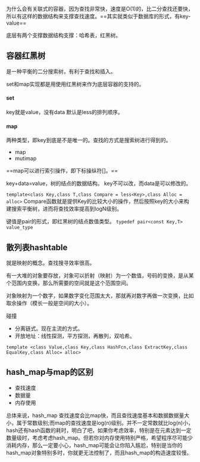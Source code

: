 为什么会有关联式的容器，因为查找非常快，速度是O(1)的，比二分查找还要快，所以有这样的数据结构来支撑查找速度。==其实就类似于数据库的形式，有key-value==

底层有两个支撑数据结构支撑：哈希表，红黑树。
## 容器红黑树
是一种平衡的二分搜索树，有利于查找和插入。

set和map实现都是用使用红黑树来作为底层容器的支持的。
#### set
key就是value，没有data
默认是less的排列顺序。
#### map
两种类型，即key到底是不是唯一的。查找的方式是搜索树进行得到的。
- map
- mutimap

==map可以进行索引操作，即下标操纵符[]。==

key+data=value，树的结点的数据结构。
key不可以改，而data是可以修改的。

`template<class Key,class T,class Compare = less<Key>,class Alloc = alloc>`
Compare函数就是提供Key的比较大小的操作，然后按照key的大小来构建搜索平衡树，进而将查找效率提高到logN级别。

键值是pair的形式，即红黑树的结点数值类型。
`typedef pair<const Key,T> value_type`

## 散列表hashtable
就是映射的概念。查找搜寻效率很高。

有一大堆的对象要存放，对象可以折射（映射）为一个数值，号码的变换，是从某个范围内变换，那么所需要的空间就是这个范围空间。

对象映射为一个数字，如果数字变化范围太大，那就再对数字再做一次变换，比如取余操作（模长一般是空间的大小）。

碰撞
- 分离链式。现在主流的方式。
- 开放地址：线性探测，平方探测，再散列，双哈希。

`template <class Value,class Key,class HashFcn,class ExtractKey,class EqualKey,class Alloc= alloc>`
## hash_map与map的区别
- 查找速度
- 数据量
- 内存使用


总体来说，hash_map 查找速度会比map快，而且查找速度基本和数据数据量大小，属于常数级别;而map的查找速度是log(n)级别。并不一定常数就比log(n)小，hash还有hash函数的耗时，明白了吧，如果你考虑效率，特别是在元素达到一定数量级时，考虑考虑hash_map。但若你对内存使用特别严格，希望程序尽可能少消耗内存，那么一定要小心，hash_map可能会让你陷入尴尬，特别是当你的hash_map对象特别多时，你就更无法控制了，而且hash_map的构造速度较慢。
